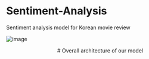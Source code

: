# Sentiment-Analysis

Sentiment analysis model for Korean movie review

![image](https://user-images.githubusercontent.com/77040327/119285231-8e0b3d80-bc7c-11eb-9933-3d0a1a67ca3f.png)
<center># Overall architecture of our model</center>
